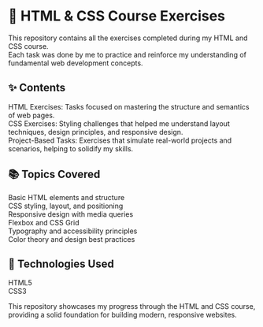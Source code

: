 # 📘 HTML & CSS Course Exercises

This repository contains all the exercises completed during my HTML and CSS course. <br>Each task was done by me to practice and reinforce my understanding of fundamental web development concepts.

## ✨ Contents
HTML Exercises: Tasks focused on mastering the structure and semantics of web pages.<br>
CSS Exercises: Styling challenges that helped me understand layout techniques, design principles, and responsive design.<br>
Project-Based Tasks: Exercises that simulate real-world projects and scenarios, helping to solidify my skills.

## 📚 Topics Covered
Basic HTML elements and structure<br>
CSS styling, layout, and positioning<br>
Responsive design with media queries<br>
Flexbox and CSS Grid<br>
Typography and accessibility principles<br>
Color theory and design best practices

## 🚀 Technologies Used
HTML5<br>
CSS3

This repository showcases my progress through the HTML and CSS course, providing a solid foundation for building modern, responsive websites.
